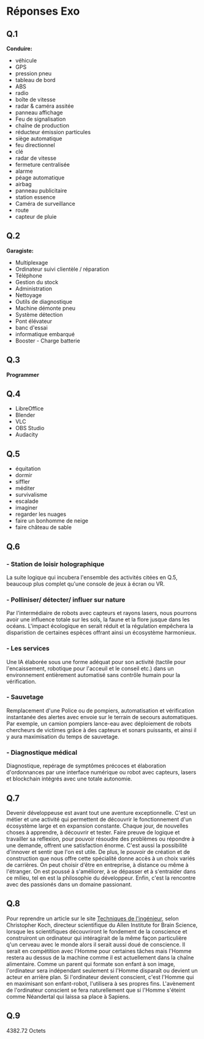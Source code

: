 # Réponses Exo
## Q.1
**Conduire:** 
* véhicule
* GPS 
* pression pneu 
* tableau de bord
* ABS
* radio
* boîte de vitesse
* radar & caméra assitée 
* panneau affichage
* Feu de signalisation
* chaîne de production 
* réducteur émission particules
* siège automatique
* feu directionnel 
* clé 
* radar de vitesse
* fermeture centralisée 
* alarme
* péage automatique 
* airbag
* panneau publicitaire
* station essence 
* Caméra de surveillance
* route
* capteur de pluie

## Q.2
**Garagiste:** 
* Multiplexage
* Ordinateur suivi clientèle / réparation 
* Téléphone 
* Gestion du stock 
* Administration 
* Nettoyage
* Outils de diagnostique 
* Machine démonte pneu 
* Système détection 
* Pont élévateur 
* banc d'essai
* informatique embarqué
* Booster - Charge batterie

## Q.3
**Programmer**

## Q.4
* LibreOffice
* Blender
* VLC
* OBS Studio
* Audacity

## Q.5
* équitation
* dormir
* siffler
* méditer
* survivalisme
* escalade
* imaginer
* regarder les nuages
* faire un bonhomme de neige
* faire château de sable

## Q.6
### - Station de loisir holographique
La suite logique qui incubera l'ensemble des activités citées en Q.5, beaucoup plus complet qu'une console de jeux à écran ou VR. 
### - Polliniser/ détecter/ influer sur nature
Par l'intermédiaire de robots avec capteurs et rayons lasers, nous pourrons avoir une influence totale sur les sols, la faune et la flore jusque dans les océans. L'impact écologique en serait réduit et la régulation empêchera la disparistion de certaines espèces offrant ainsi un écosystème harmonieux.
### - Les services
Une IA élaborée sous une forme adéquat pour son activité (tactile pour l'encaissement, robotique pour l'acceuil et le conseil etc.) dans un environnement entièrement automatisé sans contrôle humain pour la vérification.

### - Sauvetage
Remplacement d'une Police ou de pompiers, automatisation et vérification instantanée des alertes avec envoie sur le terrain de secours automatiques. Par exemple, un camion pompiers lance-eau avec déploiement de robots chercheurs de victimes grâce à des capteurs et sonars puissants, et ainsi il y aura maximisation du temps de sauvetage. 

### - Diagnostique médical
Diagnostique, repérage de symptômes précoces et élaboration d'ordonnances par une interface numérique ou robot avec capteurs, lasers et blockchain intégrés avec une totale autonomie. 

## Q.7
Devenir développeuse est avant tout une aventure exceptionnelle. 
C'est un métier et une activité qui permettent de découvrir le fonctionnement d'un écosystème large et en expansion constante. Chaque jour, de nouvelles choses à apprendre, à découvrir et tester.
Faire preuve de logique et travailler sa reflexion, pour pouvoir résoudre des problèmes ou répondre à une demande, offrent une satisfaction énorme.
C'est aussi la possibilité d'innover et sentir que l'on est utile.
De plus, le pouvoir de création et de construction que nous offre cette spécialité donne accès à un choix variés de carrières.
On peut choisir d'être en entreprise, à distance ou même à l'étranger.
On est poussé à s'améliorer, à se dépasser et à s'entraider dans ce milieu, tel en est la philosophie du développeur.
Enfin, c'est la rencontre avec des passionés dans un domaine passionant.

## Q.8
Pour reprendre un article sur le site [Techniques de l'ingénieur](https://www.techniques-ingenieur.fr/actualite/articles/comment-donner-une-conscience-a-un-ordinateur-2392/), selon Christopher Koch, directeur scientifique du Allen Institute for Brain Science, lorsque les scientifiques découvriront le fondement de la conscience et construiront un ordinateur qui intéragirait de la même façon particulière q'un cerveau avec le monde alors il serait aussi doué de conscience.
Il serait en compétition avec l'Homme pour certaines tâches mais l'Homme restera au dessus de la machine comme il est actuellement dans la chaîne alimentaire. Comme un parent qui formate son enfant à son image, l'ordinateur sera indépendant seulement si l'Homme disparaît ou devient un acteur en arrière plan. Si l'ordinateur devient conscient, c'est l'Homme qui en maximisant son enfant-robot, l'utilisera à ses propres fins. L'avènement de l'ordinateur conscient se fera naturellement que si l'Homme s'éteint comme Néandertal qui laissa sa place à Sapiens.

## Q.9
4382.72 Octets
